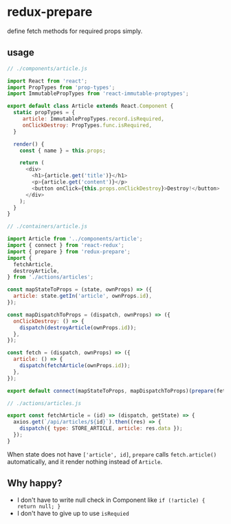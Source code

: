 # redux-prepare

define fetch methods for required props simply.

## usage

```js
// ./components/article.js

import React from 'react';
import PropTypes from 'prop-types';
import ImmutablePropTypes from 'react-immutable-proptypes';

export default class Article extends React.Component {
  static propTypes = {
     article: ImmutablePropTypes.record.isRequired,
     onClickDestroy: PropTypes.func.isRequired,
  }

  render() {
    const { name } = this.props;

    return (
      <div>
        <h1>{article.get('title')}</h1>
        <p>{article.get('content')}</p>
        <button onClick={this.props.onClickDestroy}>Destroy!</button>
      </div>
    );
  }
}
```

```js
// ./containers/article.js

import Article from '../components/article';
import { connect } from 'react-redux';
import { prepare } from 'redux-prepare';
import {
  fetchArticle,
  destroyArticle,
} from './actions/articles';

const mapStateToProps = (state, ownProps) => ({
  article: state.getIn('article', ownProps.id),
});

const mapDispatchToProps = (dispatch, ownProps) => ({
  onClickDestroy: () => {
    dispatch(destroyArticle(ownProps.id));
  },
});

const fetch = (dispatch, ownProps) => ({
  article: () => {
    dispatch(fetchArticle(ownProps.id));
  },
});

export default connect(mapStateToProps, mapDispatchToProps)(prepare(fetch)(Article));
```

```js
// ./actions/articles.js

export const fetchArticle = (id) => (dispatch, getState) => {
  axios.get(`/api/articles/${id}`).then((res) => {
    dispatch({ type: STORE_ARTICLE, article: res.data });
  });
}
```

When state does not have `['article', id]`, `prepare` calls `fetch.article()` automatically,
and it render nothing instead of `Article`.

## Why happy?

- I don't have to write null check in Component like `if (!article) { return null; }`
- I don't have to give up to use `isRequied`
